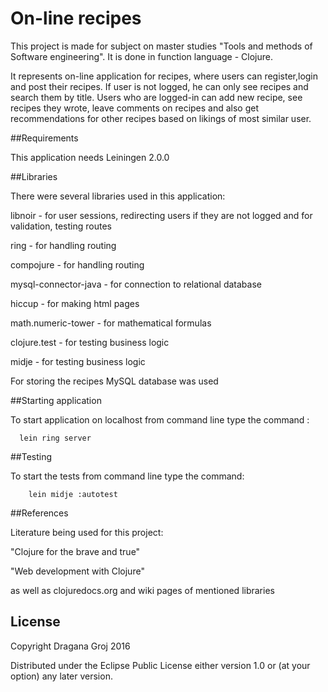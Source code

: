 # On-line recipes

This project is made for subject on master studies "Tools and methods of Software engineering". It is done in function language - Clojure.
 
It represents on-line application for recipes, where users can register,login and post their recipes. If user is not logged, he can only see recipes and search them by title. Users who are logged-in can add new recipe, see recipes they wrote, leave comments on recipes and also get recommendations for other recipes based on likings of most similar user. 

##Requirements 

This application needs Leiningen 2.0.0

 
##Libraries

There were several libraries used in this application:

 libnoir - for user sessions, redirecting users if they are not logged and for validation, testing routes
 
 ring - for handling routing
 
 compojure - for handling routing
 
 mysql-connector-java - for connection to relational database
 
 hiccup - for making html pages
 
 math.numeric-tower - for mathematical formulas
 
 clojure.test - for testing business logic
 
 midje - for testing business logic
 
 
 For storing the recipes MySQL database was used
 
##Starting application

To start application on localhost from command line type the command :

      lein ring server 

##Testing

To start the tests from command line type the command:

		lein midje :autotest

##References

Literature being used for this project:

"Clojure for the brave and true"

"Web development with Clojure"

 as well as clojuredocs.org and wiki pages of mentioned libraries

## License

Copyright Dragana Groj 2016 

Distributed under the Eclipse Public License either version 1.0 or (at
your option) any later version.
